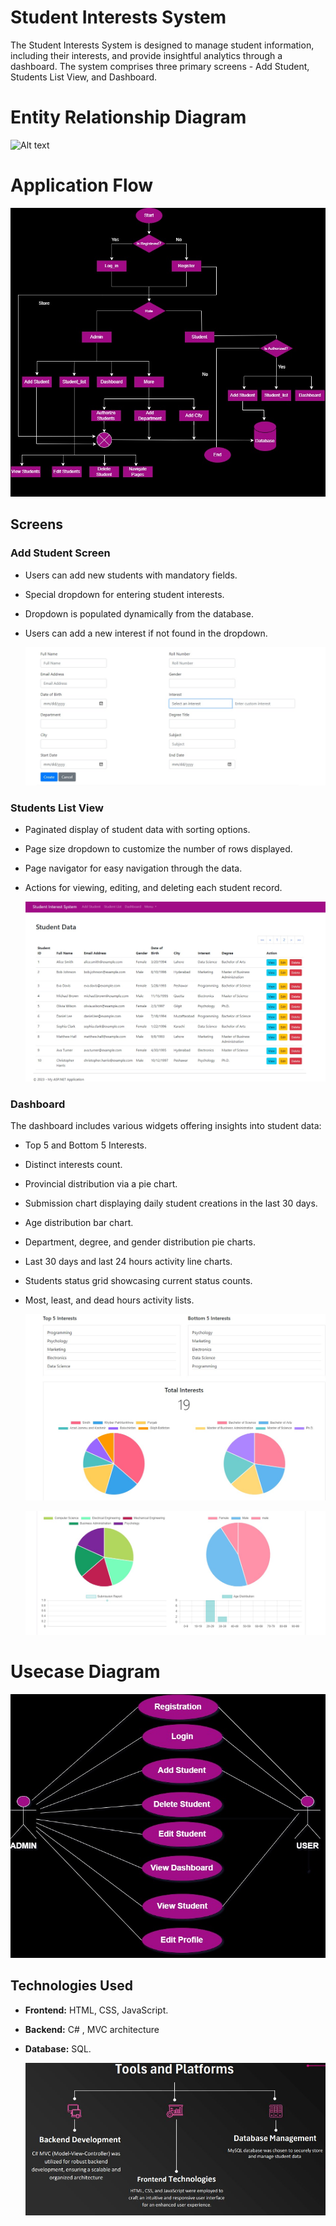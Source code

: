 # Student Interests System

The Student Interests System is designed to manage student information, including their interests, and provide insightful analytics through a dashboard. The system comprises three primary screens - Add Student, Students List View, and Dashboard.

# Entity Relationship Diagram

  ![Alt text](image.jpg)


# Application Flow

  ![Alt text](appflow.jpg)

## Screens

### Add Student Screen

- Users can add new students with mandatory fields.
- Special dropdown for entering student interests.
- Dropdown is populated dynamically from the database.
- Users can add a new interest if not found in the dropdown.

  ![Alt text](5.jpeg)

### Students List View

- Paginated display of student data with sorting options.
- Page size dropdown to customize the number of rows displayed.
- Page navigator for easy navigation through the data.
- Actions for viewing, editing, and deleting each student record.

  ![Alt text](2.jpeg)

### Dashboard

The dashboard includes various widgets offering insights into student data:

- Top 5 and Bottom 5 Interests.
- Distinct interests count.
- Provincial distribution via a pie chart.
- Submission chart displaying daily student creations in the last 30 days.
- Age distribution bar chart.
- Department, degree, and gender distribution pie charts.
- Last 30 days and last 24 hours activity line charts.
- Students status grid showcasing current status counts.
- Most, least, and dead hours activity lists.

  ![Alt text](7.jpeg)

  ![Alt text](8.jpeg)

# Usecase Diagram

  ![Alt text](UseCaseDiagram.jpg)

## Technologies Used

- **Frontend:** HTML, CSS, JavaScript.
- **Backend:** C# ,  MVC architecture
- **Database:** SQL.

  ![Alt text](platform.JPG)

